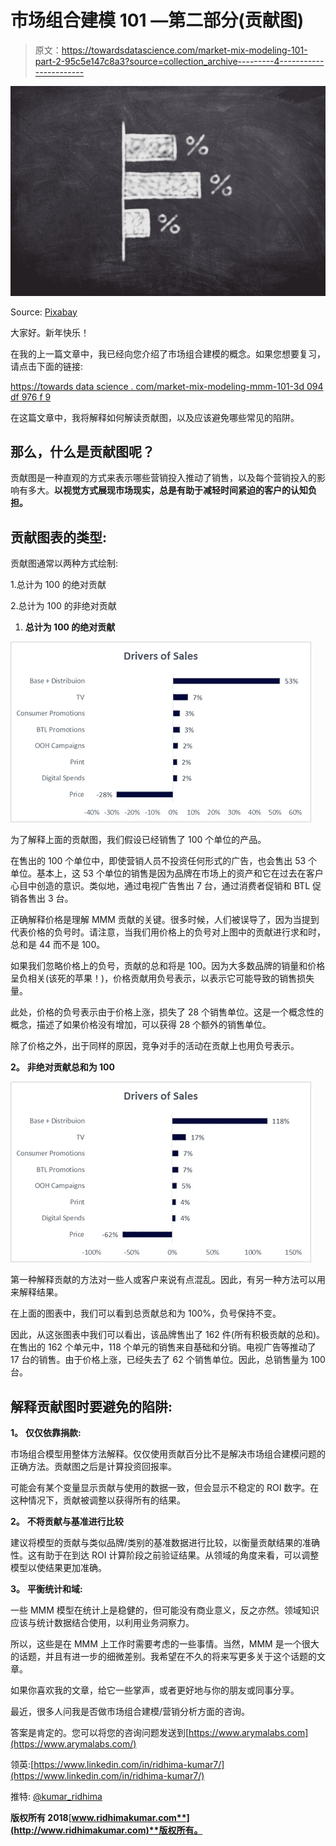# 市场组合建模 101 —第二部分(贡献图)

> 原文：<https://towardsdatascience.com/market-mix-modeling-101-part-2-95c5e147c8a3?source=collection_archive---------4----------------------->

![](img/a07b4093a1b86ddb1cbd5c8e9c2a1860.png)

Source: [Pixabay](https://pixabay.com/en/board-chalk-finance-graphic-chart-3704099/)

大家好。新年快乐！

在我的上一篇文章中，我已经向您介绍了市场组合建模的概念。如果您想要复习，请点击下面的链接:

[https://towards data science . com/market-mix-modeling-mmm-101-3d 094 df 976 f 9](/market-mix-modeling-mmm-101-3d094df976f9)

在这篇文章中，我将解释如何解读贡献图，以及应该避免哪些常见的陷阱。

## **那么，什么是贡献图呢？**

贡献图是一种直观的方式来表示哪些营销投入推动了销售，以及每个营销投入的影响有多大。**以视觉方式展现市场现实，总是有助于减轻时间紧迫的客户的认知负担。**

## **贡献图表的类型:**

贡献图通常以两种方式绘制:

1.总计为 100 的绝对贡献

2.总计为 100 的非绝对贡献

1.  **总计为 100 的绝对贡献**

![](img/939c950cc5269173d2e5b70ed40059e9.png)

为了解释上面的贡献图，我们假设已经销售了 100 个单位的产品。

在售出的 100 个单位中，即使营销人员不投资任何形式的广告，也会售出 53 个单位。基本上，这 53 个单位的销售是因为品牌在市场上的资产和它在过去在客户心目中创造的意识。类似地，通过电视广告售出 7 台，通过消费者促销和 BTL 促销各售出 3 台。

正确解释价格是理解 MMM 贡献的关键。很多时候，人们被误导了，因为当提到代表价格的负号时。请注意，当我们用价格上的负号对上图中的贡献进行求和时，总和是 44 而不是 100。

如果我们忽略价格上的负号，贡献的总和将是 100。因为大多数品牌的销量和价格呈负相关(该死的苹果！)，价格贡献用负号表示，以表示它可能导致的销售损失量。

此处，价格的负号表示由于价格上涨，损失了 28 个销售单位。这是一个概念性的概念，描述了如果价格没有增加，可以获得 28 个额外的销售单位。

除了价格之外，出于同样的原因，竞争对手的活动在贡献上也用负号表示。

**2。** **非绝对贡献总和为 100**

![](img/ee50e68f3ff8ff9d17efd21a3493676c.png)

第一种解释贡献的方法对一些人或客户来说有点混乱。因此，有另一种方法可以用来解释结果。

在上面的图表中，我们可以看到总贡献总和为 100%，负号保持不变。

因此，从这张图表中我们可以看出，该品牌售出了 162 件(所有积极贡献的总和)。在售出的 162 个单元中，118 个单元的销售来自基础和分销。电视广告等推动了 17 台的销售。由于价格上涨，已经失去了 62 个销售单位。因此，总销售量为 100 台。

## **解释贡献图时要避免的陷阱:**

**1。** **仅仅依靠捐款:**

市场组合模型用整体方法解释。仅仅使用贡献百分比不是解决市场组合建模问题的正确方法。贡献图之后是计算投资回报率。

可能会有某个变量显示贡献与使用的数据一致，但会显示不稳定的 ROI 数字。在这种情况下，贡献被调整以获得所有的结果。

**2。** **不将贡献与基准进行比较**

建议将模型的贡献与类似品牌/类别的基准数据进行比较，以衡量贡献结果的准确性。这有助于在到达 ROI 计算阶段之前验证结果。从领域的角度来看，可以调整模型以使结果更加准确。

**3。** **平衡统计和域:**

一些 MMM 模型在统计上是稳健的，但可能没有商业意义，反之亦然。领域知识应该与统计数据结合使用，以利用业务洞察力。

所以，这些是在 MMM 上工作时需要考虑的一些事情。当然，MMM 是一个很大的话题，并且有进一步的细微差别。我希望在不久的将来写更多关于这个话题的文章。

如果你喜欢我的文章，给它一些掌声，或者更好地与你的朋友或同事分享。

最近，很多人问我是否做市场组合建模/营销分析方面的咨询。

答案是肯定的。您可以将您的咨询问题发送到[https://www.arymalabs.com](https://www.arymalabs.com/)

领英:[https://www.linkedin.com/in/ridhima-kumar7/](https://www.linkedin.com/in/ridhima-kumar7/)

推特: [@kumar_ridhima](https://twitter.com/kumar_ridhima)

**版权所有 2018**[**www.ridhimakumar.com**](http://www.ridhimakumar.com)**版权所有。**